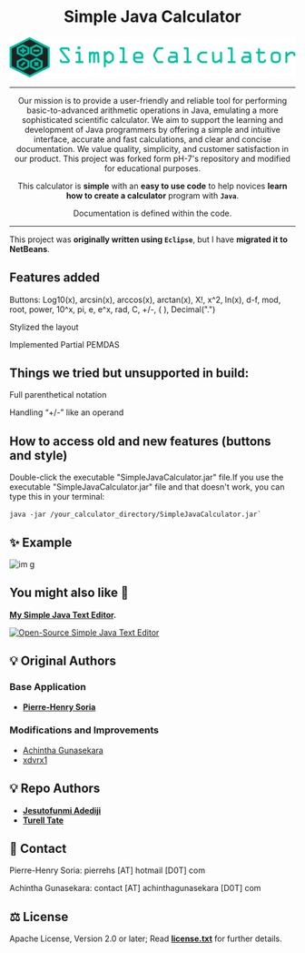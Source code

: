 <div align="center">

# Simple Java Calculator

![Logo Simple Java Calculator](logo.png)

---
Our mission is to provide a user-friendly and reliable tool for performing basic-to-advanced arithmetic operations in Java, emulating a more sophisticated scientific calculator. We aim to support the learning and development of Java programmers by offering a simple and intuitive interface, accurate and fast calculations, and clear and concise documentation. We value quality, simplicity, and customer satisfaction in our product. This project was forked form pH-7's repository and modified for educational purposes.

This calculator is **simple** with an **easy to use code** to help novices **learn how to create a calculator** program with **`Java`**.

Documentation is defined within the code. 

---

</div>

This project was **originally written using `Eclipse`**, but I have **migrated it to NetBeans**.

## Features added

Buttons: Log10(x), arcsin(x), arccos(x), arctan(x), X!, x^2, ln(x), d-f, mod, root, power, 10^x, pi, e, e^x, rad, C, +/-, ( ), Decimal(".")

Stylized the layout

Implemented Partial PEMDAS

## Things we tried but unsupported in build:

Full parenthetical notation

Handling “+/-” like an operand


## How to access old and new features (buttons and style)

Double-click the executable "SimpleJavaCalculator.jar" file.If you use the executable "SimpleJavaCalculator.jar" file and that doesn't work, you can type this in your terminal:

```shell
java -jar /your_calculator_directory/SimpleJavaCalculator.jar`
```

## :sparkles: Example
![im g](https://user-images.githubusercontent.com/97220909/233723127-159f0004-dcad-436f-a825-862c4fa260d7.png)



## You might also like :monocle_face:

**[My Simple Java Text Editor](https://github.com/pH-7/Simple-Java-Text-Editor).**

[![Open-Source Simple Java Text Editor](https://github.com/pH-7/Simple-Java-Text-Editor/blob/master/Screenshots/find-replace-word-in-java-text-editor.png)](https://github.com/pH-7/Simple-Java-Text-Editor "Open-Source Simple Java Text Editor")


## 💡 Original Authors

### Base Application

- **[Pierre-Henry Soria](https://ph7.me)**

### Modifications and Improvements

- [Achintha Gunasekara](http://www.achinthagunasekara.com)
- [xdvrx1](https://github.com/xdvrx1)

## 💡 Repo Authors
- **[Jesutofunmi Adediji](https://github.com/jmadediji)**
- **[Turell Tate](https://github.com/ttateluc)**
## 📮 Contact

Pierre-Henry Soria: pierrehs [AT] hotmail [D0T] com

Achintha Gunasekara: contact [AT] achinthagunasekara [D0T] com


## ⚖️ License

Apache License, Version 2.0 or later; Read **[license.txt](./license.txt)** for further details.
